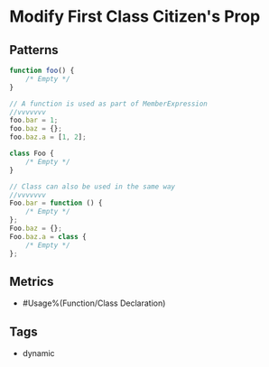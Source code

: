 # Modify First Class Citizen's Prop

## Patterns

```js
function foo() {
    /* Empty */
}

// A function is used as part of MemberExpression
//vvvvvvv
foo.bar = 1;
foo.baz = {};
foo.baz.a = [1, 2];
```

```js
class Foo {
    /* Empty */
}

// Class can also be used in the same way
//vvvvvvv
Foo.bar = function () {
    /* Empty */
};
Foo.baz = {};
Foo.baz.a = class {
    /* Empty */
};
```

## Metrics

* #Usage%(Function/Class Declaration)

## Tags

* dynamic

